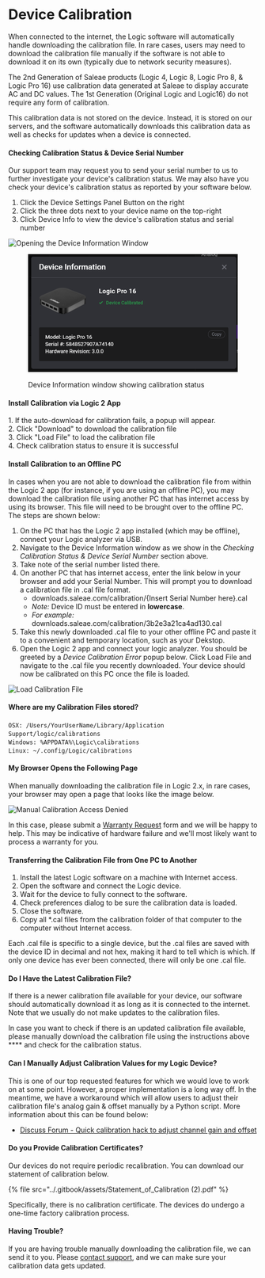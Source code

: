 # Device Calibration

When connected to the internet, the Logic software will automatically handle downloading the calibration file. In rare cases, users may need to download the calibration file manually if the software is not able to download it on its own (typically due to network security measures).

The 2nd Generation of Saleae products (Logic 4, Logic 8, Logic Pro 8, & Logic Pro 16) use calibration data generated at Saleae to display accurate AC and DC values. The 1st Generation (Original Logic and Logic16) do not require any form of calibration.

This calibration data is not stored on the device. Instead, it is stored on our servers, and the software automatically downloads this calibration data as well as checks for updates when a device is connected.

#### Checking Calibration Status & Device Serial Number

Our support team may request you to send your serial number to us to further investigate your device's calibration status. We may also have you check your device's calibration status as reported by your software below.

1. Click the Device Settings Panel Button on the right
2. Click the three dots next to your device name on the top-right
3. Click Device Info to view the device's calibration status and serial number

![Opening the Device Information Window](../.gitbook/assets/device-info.png)

<figure><img src="../.gitbook/assets/image.png" alt=""><figcaption><p>Device Information window showing calibration status</p></figcaption></figure>

#### Install Calibration via Logic 2 App

1\. If the auto-download for calibration fails, a popup will appear.\
2\. Click "Download" to download the calibration file\
3\. Click "Load File" to load the calibration file\
4\. Check calibration status to ensure it is successful

#### Install Calibration to an Offline PC

In cases when you are not able to download the calibration file from within the Logic 2 app (for instance, if you are using an offline PC), you may download the calibration file using another PC that has internet access by using its browser. This file will need to be brought over to the offline PC. The steps are shown below:

1. On the PC that has the Logic 2 app installed (which may be offline), connect your Logic analyzer via USB.
2. Navigate to the Device Information window as we show in the _Checking Calibration Status & Device Serial Number_ section above.
3. Take note of the serial number listed there.
4. On another PC that has internet access, enter the link below in your browser and add your Serial Number. This will prompt you to download a calibration file in .cal file format.
   * downloads.saleae.com/calibration/{Insert Serial Number here}.cal
   * _Note:_ Device ID must be entered in **lowercase**.
   * _For example:_ downloads.saleae.com/calibration/3b2e3a21ca4ad130.cal
5. Take this newly downloaded .cal file to your other offline PC and paste it to a convenient and temporary location, such as your Dekstop.
6. Open the Logic 2 app and connect your logic analyzer. You should be greeted by a _Device Calibration Error_ popup below. Click Load File and navigate to the .cal file you recently downloaded. Your device should now be calibrated on this PC once the file is loaded.

![Load Calibration File](../.gitbook/assets/cal-popup-load.png)

#### Where are my Calibration Files stored?

`OSX: /Users/YourUserName/Library/Application Support/logic/calibrations`\
`Windows: %APPDATA%\Logic\calibrations`\
`Linux: ~/.config/Logic/calibrations`

#### My Browser Opens the Following Page

When manually downloading the calibration file in Logic 2.x, in rare cases, your browser may open a page that looks like the image below.

![Manual Calibration Access Denied](../.gitbook/assets/screen-shot-2020-06-24-at-12.54.46-pm.png)

In this case, please submit a [Warranty Request](https://saleae-support.typeform.com/to/E8UPB7) form and we will be happy to help. This may be indicative of hardware failure and we'll most likely want to process a warranty for you.

#### **Transferring the Calibration File from One PC to Another**

1. Install the latest Logic software on a machine with Internet access.
2. Open the software and connect the Logic device.
3. Wait for the device to fully connect to the software.
4. Check preferences dialog to be sure the calibration data is loaded.
5. Close the software.
6. Copy all \*.cal files from the calibration folder of that computer to the computer without Internet access.

Each .cal file is specific to a single device, but the .cal files are saved with the device ID in decimal and not hex, making it hard to tell which is which. If only one device has ever been connected, there will only be one .cal file.

#### Do I Have the Latest Calibration File?

If there is a newer calibration file available for your device, our software should automatically download it as long as it is connected to the internet. Note that we usually do not make updates to the calibration files.

In case you want to check if there is an updated calibration file available, please manually download the calibration file using the instructions above **** and check for the calibration status.

#### Can I Manually Adjust Calibration Values for my Logic Device?

This is one of our top requested features for which we would love to work on at some point. However, a proper implementation is a long way off. In the meantime, we have a workaround which will allow users to adjust their calibration file's analog gain & offset manually by a Python script. More information about this can be found below:

* [Discuss Forum - Quick calibration hack to adjust channel gain and offset](https://discuss.saleae.com/t/quick-calibration-hack-to-adjust-channel-gain-and-offset)

#### **Do you Provide Calibration Certificates?**

Our devices do not require periodic recalibration. You can download our statement of calibration below.

{% file src="../.gitbook/assets/Statement_of_Calibration (2).pdf" %}

Specifically, there is no calibration certificate. The devices do undergo a one-time factory calibration process.

#### **Having Trouble?**

If you are having trouble manually downloading the calibration file, we can send it to you. Please [contact support](https://contact.saleae.com/hc/en-us/requests/new), and we can make sure your calibration data gets updated.
